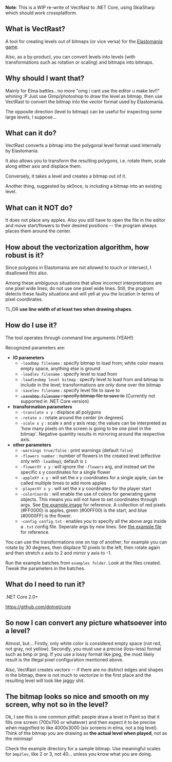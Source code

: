 **Note**: This is a WIP re-write of VectRast to .NET Core, using SkiaSharp which should work crossplatform.

## What is VectRast?

A tool for creating levels out of bitmaps (or vice versa) for the [Elastomania game](http://www.moposite.com).

Also, as a by-product, you can convert levels into levels (with transformations such as rotation or scaling) and bitmaps into bitmaps.

## Why should I want that?

Mainly for Elma battles.. no more "omg i cant use the editor u make lev!!" whining :P
Just use Gimp/photoshop to draw the level as bitmap, then use VectRast to convert the bitmap into the vector format used by Elastomania.

The opposite direction (level to bitmap) can be useful for inspecting some large levels, I suppose...

## What can it do?

VectRast converts a bitmap into the polygonal level format used internally by Elastomania.

It also allows you to transform the resulting polygons, i.e. rotate them, scale along either axis and displace them.

Conversely, it takes a level and creates a bitmap out of it.

Another thing, suggested by sk0nce, is including a bitmap into an existing level.

## What can it NOT do?

It does not place any apples.
Also you still have to open the file in the editor and move start/flowers to their desired positions -- the program always places them around the center.

## How about the vectorization algorithm, how robust is it?

Since polygons in Elastomania are not allowed to touch or intersect, I disallowed this also.

Among these ambiguous situations that allow incorrect interpretations are one pixel wide lines; do not use one pixel wide lines.
Still, the program detects these faulty situations and will yell at you the location in terms of pixel coordinates.

TL;DR **use line width of at least two when drawing shapes**.

## How do I use it?

The tool operates through command line arguments (YEAH!)

Recognized parameters are:

- **IO parameters**
  - `-loadbmp filename` : specify bitmap to load from; white color means empty space, anything else is ground
  - `-loadlev filename` : specify level to load from
  - `-loadlevbmp level bitmap` : specify level to load from and bitmap to include in the level; transformations are only done over the bitmap<br>
  - `-savelev filename` : specify level file to save to
  - ~~`-savebmp filename` : specify bitmap file to save to~~ (Currently not supported in .NET Core version)
- **transformation parameters**
  - `-translate x y` : displace all polygons
  - `-rotate x` : rotate around the center (in degrees)
  - `-scale x y` : scale x and y axis resp; the values can be interpreted as 'how many pixels on the screen is going to be one pixel in the bitmap'. Negative quantity results in mirroring around the respective axis.
- **other parameters**
  - `-warnings true/false` : print warnings (default `false`)
  - `-flowers number` : number of flowers in the created level (effective only with `-loadbmp`); default is `1`
  - `-flowerXY x y` : will ignore the `-flowers` arg, and instead set the specific x y coordinates for a single flower
  - `-appleXY x y` : will set the x y coordinates for a single apple, can be called multiple times to add more apples
  - `-playerXY x y` : will set the x y coordinates for the player start
  - `-colorCoords` : will enable the use of colors for generating game objects. This means you will not have to set coordinates through args. See [the example image](./examples/colorCoords/test.png) for reference. A collection of red pixels (#FF0000) is apples, green (#00FF00) is the start, and blue (#0000FF) is the flower.
  - `-config config.txt` : enables you to specify all the above args inside a `.txt` config file. Seperate args by new lines. See [the example file](./examples/colorCoords/config_map.txt) for reference.

You can use the transformations one on top of another; for example you can rotate by 30 degrees, then displace 10 pixels to the left, then rotate again and then stretch x axis to 2 and mirror y axis to -1.

Run the example batches from `examples folder`. Look at the files created. Tweak the parameters in the batches.

## What do I need to run it?

.NET Core 2.0+

https://github.com/dotnet/core

## So now I can convert any picture whatsoever into a level?

Almost, but... Firstly, only white color is considered empty space (not red, not gray, not yellow).
Secondly, you must use a precise (loss-less) format such as bmp or png.
If you use a lossy format like jpeg, the most likely result is the illegal pixel configuration mentioned above.

Also, VectRast creates _vectors_ -- if there are no distinct edges and shapes in the bitmap,
there is not much to vectorize in the first place and the resulting level will look like jaggy shit.

## The bitmap looks so nice and smooth on my screen, why not so in the level?

Ok, I see this is one common pitfall: people draw a level in Paint so that it fills
one screen (700x700 or whatever) and then expect it to be precise when magnified
to like 4000x3000 (six screens in elma, not a big level). Think of the bitmap
you are drawing as **the actual level when played**, not as the minimap!

Check the example directory for a sample bitmap. Use meaningful scales for `bmp2lev`, like 2 or 3, not 40... unless you know what you are doing.

